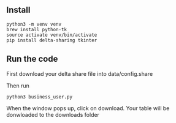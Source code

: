 ## Install

```
python3 -m venv venv
brew install python-tk
source activate venv/bin/activate
pip install delta-sharing tkinter
```

## Run the code
First download your delta share file into data/config.share

Then run
```
python3 business_user.py
```

When the window pops up, click on download. Your table will be donwloaded to the downloads folder